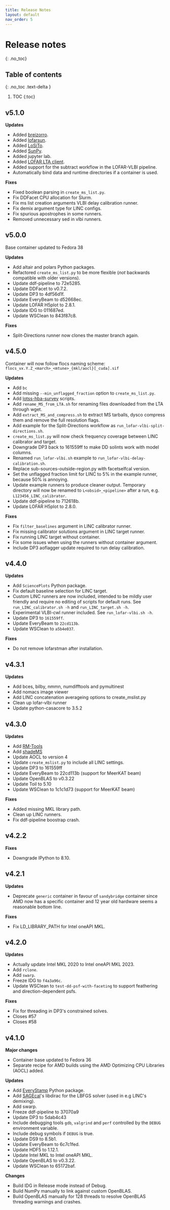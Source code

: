 ```yaml
---
title: Release Notes
layout: default
nav_order: 5
---
```


# Release notes
{: .no_toc}

## Table of contents
{: .no_toc .text-delta }

1. TOC
{:toc}

## v5.1.0
**Updates**
* Added [breizorro](https://github.com/ratt-ru/breizorro).
* Added [lofarsun](https://github.com/peijin94/LOFAR-Sun-tools).
* Added [LoSiTo](https://github.com/darafferty/losito).
* Added [SunPy](https://github.com/sunpy/sunpy).
* Added jupyter lab.
* Added [LOFAR LTA client](https://lta.lofar.eu/software/).
* Added support for the subtract workflow in the LOFAR-VLBI pipeline.
* Automatically bind data and runtime directories if a container is used.

**Fixes**
* Fixed boolean parsing in `create_ms_list.py`.
* Fix DDFacet CPU allocation for Slurm.
* Fix ms list creation arguments VLBI delay calibration runner.
* Fix demix argument type for LINC configs.
* Fix spurious apostrophes in some runners.
* Removed unnecessary sed in vlbi runners.

## v5.0.0
Base container updated to Fedora 38

**Updates**
* Add altair and polars Python packages.
* Refactored `create_ms_list.py` to be more flexible (_not_ backwards compatible with older versions).
* Update ddf-pipeline to 72e5285.
* Update DDFacet to v0.7.2.
* Update DP3 to 4df56d1f.
* Update EveryBeam to d52668ec.
* Update LOFAR H5plot to 2.8.1.
* Update IDG to 011687ed.
* Update WSClean to 843f87c8.

**Fixes**
* Split-Directions runner now clones the master branch again.

## v4.5.0
Container will now follow flocs naming scheme: `flocs_vx.Y.Z_<march>_<mtune>_{mkl/aocl}[_cuda].sif`

**Updates**
* Add `bc`
* Add missing `--min_unflagged_fraction` option to  `create_ms_list.py`.
* Add [lotss-hba-survey](https://github.com/mhardcastle/lotss-hba-survey) scripts.
* Add `rename_MS_from_LTA.sh` for renaming files downloaded from the LTA through wget.
* Add `extract_MS_and_compress.sh` to extract MS tarballs, dysco compress them and remove the full resolution flags.
* Add example for the Split-Directions workflow as `run_lofar-vlbi-split-directions.sh`.
* `create_ms_list.py` will now check frequency coverage between LINC calibrator and target.
* Downgrade DP3 back to 161559ff to make DD solints work with model columns.
* Renamed `run_lofar-vlbi.sh` example to `run_lofar-vlbi-delay-calibration.sh`.
* Replace sub-sources-outside-region.py with facetselfcal version.
* Set the unflagged fraction limit for LINC to 5% in the example runner, because 50% is annoying.
* Update example runners to produce cleaner output. Temporary directory will now be renamed to `L<obsid>_<pipeline>` after a run, e.g. `L123456_LINC_calibrator`.
* Update ddf-pipeline to 712618b.
* Update LOFAR H5plot to 2.8.0.

**Fixes**
* Fix `filter_baselines` argument in LINC calibrator runner.
* Fix missing calibrator solutions argument in LINC target runner.
* Fix running LINC target without container.
* Fix some issues when using the runners without container argument.
* Include DP3 aoflagger update required to run delay calibration.

## v4.4.0
**Updates**
* Add `SciencePlots` Python package.
* Fix default baseline selection for LINC target.
* Custom LINC runners are now included, intended to be mildly user friendly and require no editing of scripts for default runs. See `run_LINC_calibrator.sh -h` and `run_LINC_target.sh -h`.
* Experimental VLBI-cwl runner included. See `run_lofar-vlbi.sh -h`.
* Update DP3 to `161559ff`.
* Update EveryBeam to `22cd113b`.
* Update WSClean to `a5b4e037`.

**Fixes**
* Do not remove lofarstman after installation.

## v4.3.1
**Updates**
* Add bces, bilby, nmmn, numdifftools and pymultinest
* Add nomacs image viewer
* Add LINC concatenation averageing options to create_mslist.py
* Clean up lofar-vlbi runner
* Update python-casacore to 3.5.2

## v4.3.0
**Updates**
* Add [RM-Tools](https://github.com/CIRADA-Tools/RM-Tools)
* Add [shadeMS](https://github.com/ratt-ru/shadeMS)
* Update AOCL to version 4
* Update `create_mslist.py` to include all LINC settings.
* Update DP3 to 161559ff
* Update EveryBeam to 22cd113b (support for MeerKAT beam)
* Update OpenBLAS to v0.3.22
* Update Toil to 5.10
* Update WSClean to 1c1c1d73 (support for MeerKAT beam)

**Fixes**
* Added missing MKL library path.
* Clean up LINC runners.
* Fix ddf-pipeline boostrap crash.

## v4.2.2
**Fixes**
* Downgrade IPython to 8.10.

## v4.2.1
**Updates**
* Deprecate `generic` container in favour of `sandybridge` container since AMD now has a specific container and 12 year old hardware seems a reasonable bottom line.

**Fixes**
* Fix LD_LIBRARY_PATH for Intel oneAPI MKL.


## v4.2.0
**Updates**
* Actually update Intel MKL 2020 to Intel oneAPI MKL 2023.
* Add `rclone`.
* Add `swarp`.
* Freeze IDG to `f4a3a96c`.
* Update WSClean to `test-dd-psf-with-faceting` to support feathering and direction-dependent psfs.

**Fixes**
* Fix for threading in DP3's constrained solves.
* Closes #57 
* Closes #58 


## v4.1.0
**Major changes**
- Container base updated to Fedora 36
- Separate recipe for AMD builds using the AMD Optimizing CPU Libraries (AOCL) added.

**Updates**
* Add [EveryStamp](https://github.com/tikk3r/EveryStamp) Python package.
* Add [SAGEcal](https://github.com/nlesc-dirac/sagecal)'s libdirac for the LBFGS solver (used in e.g LINC's demixing).
* Add swarp.
* Freeze ddf-pipeline to 37070a9
* Update DP3 to 5dab4c43
* Include debugging tools `gdb`, `valgrind` and `perf` controlled by the `DEBUG` environment variable.
* Include debug symbols if `DEBUG` is true.
* Update DS9 to 8.5b1.
* Update EveryBeam to 6c7c1fed.
* Update HDF5 to 1.12.1.
* Update Intel MKL to Intel oneAPI MKL.
* Update OpenBLAS to v0.3.22.
* Update WSClean to 65172baf.

**Changes**
* Build IDG in Release mode instead of Debug.
* Build NumPy manually to link against custom OpenBLAS.
* Build OpenBLAS manually for 128 threads to resolve OpenBLAS threading warnings and crashes.
